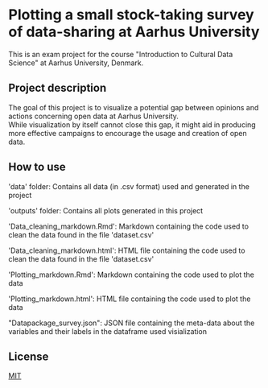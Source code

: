 # Plotting a small stock-taking survey of data-sharing at Aarhus University

This is an exam project for the course "Introduction to Cultural Data Science" at Aarhus University, Denmark. 

## Project description

The goal of this project is to visualize a potential gap between opinions and actions concerning open data at Aarhus University.  
While visualization by itself cannot close this gap, it might aid in producing more effective campaigns to encourage the usage and creation of open data. 

## How to use

'data' folder: Contains all data (in .csv format) used and generated in the project

'outputs' folder: Contains all plots generated in this project  

'Data_cleaning_markdown.Rmd': Markdown containing the code used to clean the data found in the file 'dataset.csv'

'Data_cleaning_markdown.html': HTML file containing the code used to clean the data found in the file 'dataset.csv'

'Plotting_markdown.Rmd': Markdown containing the code used to plot the data  

'Plotting_markdown.html': HTML file containing the code used to plot the data  

"Datapackage_survey.json": JSON file containing the meta-data about the variables and their labels in the dataframe used visialization

## License
[MIT](https://choosealicense.com/licenses/mit/)
